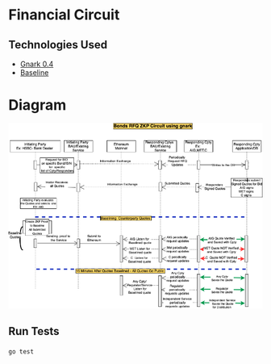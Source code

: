 # Financial Circuit

## Technologies Used 

* [Gnark 0.4](https://docs.gnark.consensys.net/en/latest/)
* [Baseline](https://github.com/eea-oasis/baseline)

# Diagram
![diagram](./DiagramZKP_Bond_RFQ.png)

## Run Tests
 `go test`
